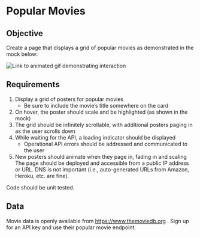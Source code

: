 # Popular Movies

## Objective
Create a page that displays a grid of popular movies as demonstrated in the mock below:

![Link  to animated gif demonstrating interaction](https://d13yacurqjgara.cloudfront.net/users/347174/screenshots/2625769/04-hover-cards.gif)

 ## Requirements
1. Display a grid of posters for popular movies
    * Be sure to include the movie’s title somewhere on the card
2. On hover, the poster should scale and be highlighted (as shown in the mock)
3. The grid should be infinitely scrollable, with additional posters paging in as the user
scrolls down
4. While waiting for the API, a loading indicator should be displayed
    * Operational API errors should be addressed and communicated to the user
5. New posters should animate when they page in, fading in and scaling
The page should be deployed and accessible from a public IP address or URL. DNS is not important (i.e., auto-generated URLs from Amazon, Heroku, etc. are fine).

Code should be unit tested.

## Data
Movie data is openly available from  https://www.themoviedb.org . Sign up for an API key and use their popular movie endpoint.
